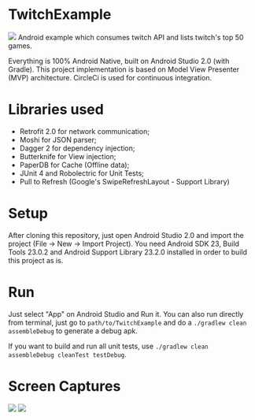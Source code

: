 # TwitchExample
![](https://circleci.com/gh/android/TwitchExample/tree/master.svg?style=shield&circle-token=:circle-token)
Android example which consumes twitch API and lists twitch's top 50 games.

Everything is 100% Android Native, built on Android Studio 2.0 (with Gradle). 
This project implementation is based on Model View Presenter (MVP) architecture.
CircleCi is used for continuous integration.

# Libraries used 

* Retrofit 2.0 for network communication;
* Moshi for JSON parser;
* Dagger 2 for dependency injection;
* Butterknife for View injection;
* PaperDB for Cache (Offline data);
* JUnit 4 and Robolectric for Unit Tests;
* Pull to Refresh (Google's SwipeRefreshLayout - Support Library)

# Setup #

After cloning this repository, just open Android Studio 2.0 and import the project (File -> New -> Import Project). You need Android SDK 23, Build Tools 23.0.2 and Android Support Library 23.2.0 installed in order to build this project as is.

# Run #

Just select "App" on Android Studio and Run it. You can also run directly from terminal, just go to `path/to/TwitchExample` and do a `./gradlew clean assembleDebug` to generate a debug apk.

If you want to build and run all unit tests, use `./gradlew clean assembleDebug cleanTest testDebug`.

# Screen Captures #

![](https://raw.githubusercontent.com/android/TwitchExample/master/images/game_list_activity.png)
![](https://raw.githubusercontent.com/android/TwitchExample/master/images/game_details_activity.png)

